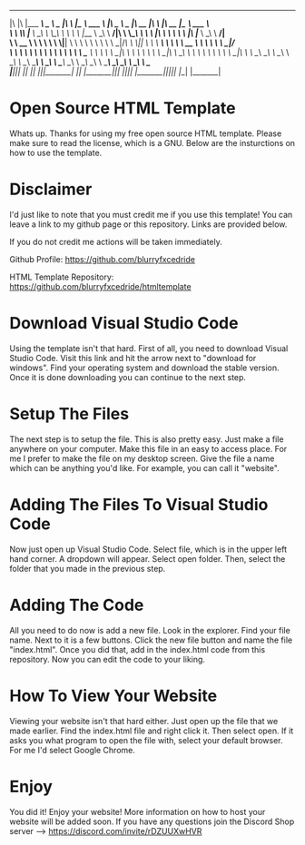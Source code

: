  ___  ___  _________  _____ ______   ___               _________  _______   _____ ______   ________  ___       ________  _________  _______      
|\  \|\  \|\___   ___\\   _ \  _   \|\  \             |\___   ___\\  ___ \ |\   _ \  _   \|\   __  \|\  \     |\   __  \|\___   ___\\  ___ \     
\ \  \\\  \|___ \  \_\ \  \\\__\ \  \ \  \            \|___ \  \_\ \   __/|\ \  \\\__\ \  \ \  \|\  \ \  \    \ \  \|\  \|___ \  \_\ \   __/|    
 \ \   __  \   \ \  \ \ \  \\|__| \  \ \  \                \ \  \ \ \  \_|/_\ \  \\|__| \  \ \   ____\ \  \    \ \   __  \   \ \  \ \ \  \_|/__  
  \ \  \ \  \   \ \  \ \ \  \    \ \  \ \  \____            \ \  \ \ \  \_|\ \ \  \    \ \  \ \  \___|\ \  \____\ \  \ \  \   \ \  \ \ \  \_|\ \ 
   \ \__\ \__\   \ \__\ \ \__\    \ \__\ \_______\           \ \__\ \ \_______\ \__\    \ \__\ \__\    \ \_______\ \__\ \__\   \ \__\ \ \_______\
    \|__|\|__|    \|__|  \|__|     \|__|\|_______|            \|__|  \|_______|\|__|     \|__|\|__|     \|_______|\|__|\|__|    \|__|  \|_______|

# Open Source HTML Template
Whats up. Thanks for using my free open source HTML template. Please make sure to read the license, which is a GNU. Below are the insturctions on how to use the template.

# Disclaimer
I'd just like to note that you must credit me if you use this template! You can leave a link to my github page or this repository. Links are provided below.

If you do not credit me actions will be taken immediately.

Github Profile: https://github.com/blurryfxcedride

HTML Template Repository: https://github.com/blurryfxcedride/htmltemplate

# Download Visual Studio Code
Using the template isn't that hard. First of all, you need to download Visual Studio Code. Visit this link and hit the arrow next to "download for windows". Find your operating system and download the stable version. Once it is done downloading you can continue to the next step.

# Setup The Files
The next step is to setup the file. This is also pretty easy. Just make a file anywhere on your computer. Make this file in an easy to access place. For me I prefer to make the file on my desktop screen. Give the file a name which can be anything you'd like. For example, you can call it "website".

# Adding The Files To Visual Studio Code
Now just open up Visual Studio Code. Select file, which is in the upper left hand corner. A dropdown will appear. Select open folder. Then, select the folder that you made in the previous step.

# Adding The Code
All you need to do now is add a new file. Look in the explorer. Find your file name. Next to it is a few buttons. Click the new file button and name the file "index.html". Once you did that, add in the index.html code from this repository. Now you can edit the code to your liking.

# How To View Your Website
Viewing your website isn't that hard either. Just open up the file that we made earlier. Find the index.html file and right click it. Then select open. If it asks you what program to open the file with, select your default browser. For me I'd select Google Chrome.

# Enjoy
You did it! Enjoy your website! More information on how to host your website will be added soon. If you have any questions join the Discord Shop server --> https://discord.com/invite/rDZUUXwHVR
